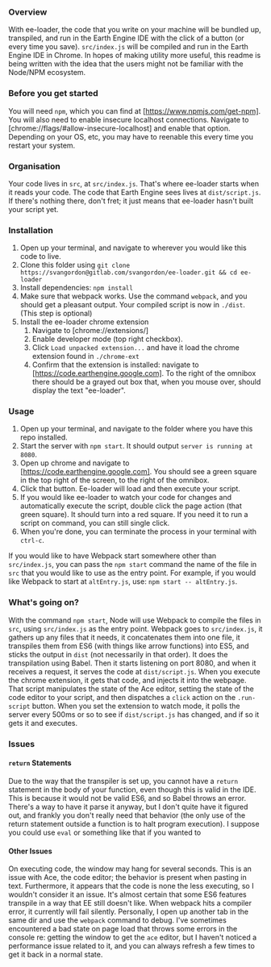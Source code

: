 ### Overview
With ee-loader, the code that you write on your machine will be bundled up,
transpiled, and run in the Earth Engine IDE with the click of a button (or every
time you save). `src/index.js` will be compiled and run in the Earth Engine IDE in Chrome.
In hopes of making utility more useful, this readme is being written with the idea
that the users might not be familiar with the Node/NPM ecosystem.

### Before you get started
You will need `npm`, which you can find at [https://www.npmjs.com/get-npm]. You
will also need to enable insecure localhost connections. Navigate to [chrome://flags/#allow-insecure-localhost]
and enable that option. Depending on your OS, etc, you may have to reenable this
every time you restart your system.

### Organisation
Your code lives in `src`, at `src/index.js`. That's where ee-loader starts when
it reads your code. The code that Earth Engine sees lives at `dist/script.js`.
If there's nothing there, don't fret; it just means that ee-loader hasn't built
your script yet.

### Installation

1. Open up your terminal, and navigate to wherever you would like this code to live.
2. Clone this folder using `git clone https://svangordon@gitlab.com/svangordon/ee-loader.git && cd ee-loader`
4. Install dependencies: `npm install`
5. Make sure that webpack works. Use the command `webpack`, and you should get a pleasant output. Your compiled script is now in `./dist`. (This step is optional)
6. Install the ee-loader chrome extension
    1. Navigate to [chrome://extensions/]
    2. Enable developer mode (top right checkbox).
    3. Click `Load unpacked extension...` and have it load the chrome extension found in `./chrome-ext`
    4. Confirm that the extension is installed: navigate to [https://code.earthengine.google.com]. To the right of the omnibox there should be a grayed out box that, when you mouse over, should display the text "ee-loader".

### Usage

1. Open up your terminal, and navigate to the folder where you have this repo installed.
2. Start the server with `npm start`. It should output `server is running at 8080`.
3. Open up chrome and navigate to [https://code.earthengine.google.com]. You should see a green square in the top right of the screen, to the right of the omnibox.
4. Click that button. Ee-loader will load and then execute your script.
5. If you would like ee-loader to watch your code for changes and automatically execute the script, double click the page action (that green square). It should turn into a red square. If you need it to run a script on command, you can still single click.
6. When you're done, you can terminate the process in your terminal with `ctrl-c`.

If you would like to have Webpack start somewhere other than `src/index.js`, you
can pass the `npm start` command the name of the file in `src` that you would like
to use as the entry point. For example, if you would like Webpack to start at
`altEntry.js`, use: `npm start -- altEntry.js`.

### What's going on?
With the command `npm start`, Node will use Webpack to compile the files in `src`,
using `src/index.js` as the entry point. Webpack goes to `src/index.js`, it gathers
up any files that it needs, it concatenates them into one file, it transpiles them
from ES6 (with things like arrow functions) into ES5, and sticks the output in `dist`
(not necessarily in that order).
It does the transpilation using Babel. Then it starts listening on port 8080, and
when it receives a request, it serves the code at `dist/script.js`. When
you execute the chrome extension, it gets that code, and injects it into the webpage.
That script manipulates the state of the Ace editor, setting the state of the
code editor to your script, and then dispatches a `click` action on the `.run-script`
button. When you set the extension to watch mode, it polls the server every 500ms
or so to see if `dist/script.js` has changed, and if so it gets it and executes.

### Issues

#### `return` Statements
Due to the way that the transpiler is set up, you cannot have a `return` statement
in the body of your function, even though this is valid in the IDE. This is because
it would not be valid ES6, and so Babel throws an error. There's a way to have
it parse it anyway, but I don't quite have it figured out, and frankly you don't
really need that behavior (the only use of the return statement outside a function
is to halt program execution). I suppose you could use `eval` or something like
that if you wanted to

#### Other Issues
On executing code, the window may hang for several seconds. This is an issue with Ace, the code editor; the behavior is present when pasting in text. Furthermore, it appears that the code is none the less executing, so I wouldn't consider it an issue. 
It's almost certain that some ES6 features transpile in a way that EE still
doesn't like. When webpack hits a compiler error, it currently will fail silently.
Personally, I open up another tab in the same dir and use the `webpack` command
to debug. I've sometimes encountered a bad state on page load that throws some
errors in the console re: getting the window to get the `ace` editor, but I haven't
noticed a performance issue related to it, and you can always refresh a few times
to get it back in a normal state.
